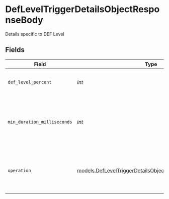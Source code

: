 # DefLevelTriggerDetailsObjectResponseBody

Details specific to DEF Level


## Fields

| Field                                                                                                                      | Type                                                                                                                       | Required                                                                                                                   | Description                                                                                                                | Example                                                                                                                    |
| -------------------------------------------------------------------------------------------------------------------------- | -------------------------------------------------------------------------------------------------------------------------- | -------------------------------------------------------------------------------------------------------------------------- | -------------------------------------------------------------------------------------------------------------------------- | -------------------------------------------------------------------------------------------------------------------------- |
| `def_level_percent`                                                                                                        | *int*                                                                                                                      | :heavy_check_mark:                                                                                                         | The DEF percentage threshold value.                                                                                        | 100                                                                                                                        |
| `min_duration_milliseconds`                                                                                                | *int*                                                                                                                      | :heavy_check_mark:                                                                                                         | The number of milliseconds the trigger needs to stay active before alerting.                                               | 600000                                                                                                                     |
| `operation`                                                                                                                | [models.DefLevelTriggerDetailsObjectResponseBodyOperation](../models/defleveltriggerdetailsobjectresponsebodyoperation.md) | :heavy_check_mark:                                                                                                         | How to evaluate the threshold.  Valid values: `GREATER`, `LESS`                                                            | GREATER                                                                                                                    |